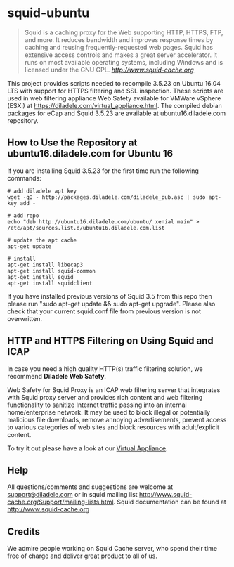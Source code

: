 squid-ubuntu
============

> Squid is a caching proxy for the Web supporting HTTP, HTTPS, FTP, and more. It reduces bandwidth and improves response times by caching and reusing frequently-requested web pages. Squid has extensive access controls and makes a great server accelerator. It runs on most available operating systems, including Windows and is licensed under the GNU GPL.
> <cite> <http://www.squid-cache.org>

This project provides scripts needed to recompile 3.5.23 on Ubuntu 16.04 LTS with support for HTTPS filtering and SSL inspection. These scripts are used in web filtering appliance Web Safety available for VMWare vSphere (ESXi) at https://diladele.com/virtual_appliance.html. The compiled debian packages for eCap and Squid 3.5.23 are available at ubuntu16.diladele.com repository.

**How to Use the Repository at ubuntu16.diladele.com** for Ubuntu 16
--------------------------------------------------------------------

If you are installing Squid 3.5.23 for the first time run the following commands:

	# add diladele apt key
	wget -qO - http://packages.diladele.com/diladele_pub.asc | sudo apt-key add -

    # add repo
    echo "deb http://ubuntu16.diladele.com/ubuntu/ xenial main" > /etc/apt/sources.list.d/ubuntu16.diladele.com.list

    # update the apt cache
    apt-get update

    # install 
    apt-get install libecap3
    apt-get install squid-common
    apt-get install squid 
    apt-get install squidclient

If you have installed previous versions of Squid 3.5 from this repo then please run "sudo apt-get update && sudo apt-get upgrade".  Please also check that your current squid.conf file from previous version is not overwritten.

**HTTP and HTTPS Filtering on Using Squid and ICAP**
-----------------------------
In case you need a high quality HTTP(s) traffic filtering solution, we recommend **Diladele Web Safety**. 

Web Safety for Squid Proxy is an ICAP web filtering server that integrates with Squid proxy server and provides rich content and web filtering functionality to sanitize Internet traffic passing into an internal home/enterprise network. It may be used to block illegal or potentially malicious file downloads, remove annoying advertisements, prevent access to various categories of web sites and block resources with adult/explicit content.

To try it out please have a look at our [Virtual Appliance](https://www.diladele.com/virtual_appliance.html).

**Help**
--------

All questions/comments and suggestions are welcome at support@diladele.com or in squid mailing list http://www.squid-cache.org/Support/mailing-lists.html. Squid documentation can be found at http://www.squid-cache.org

**Credits**
-----------
We admire people working on Squid Cache server, who spend their time free of charge and deliver great product to all of us.
